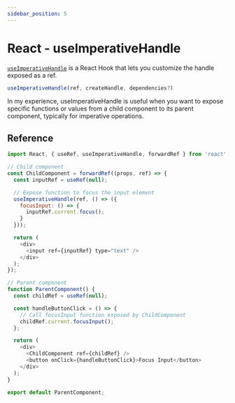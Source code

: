 ```yaml
---
sidebar_position: 5
---
```


# React - useImperativeHandle


[`useImperativeHandle`](https://react.dev/reference/react/useImperativeHandle) is a React Hook that lets you customize the handle exposed as a ref.

```js
useImperativeHandle(ref, createHandle, dependencies?)
```

In my experience, useImperativeHandle is useful when you want to expose specific functions or values from a child component to its parent component, typically for imperative operations.

## Reference

```js
import React, { useRef, useImperativeHandle, forwardRef } from 'react';

// Child component
const ChildComponent = forwardRef((props, ref) => {
  const inputRef = useRef(null);

  // Expose function to focus the input element
  useImperativeHandle(ref, () => ({
    focusInput: () => {
      inputRef.current.focus();
    }
  }));

  return (
    <div>
      <input ref={inputRef} type="text" />
    </div>
  );
});

// Parent component
function ParentComponent() {
  const childRef = useRef(null);

  const handleButtonClick = () => {
    // Call focusInput function exposed by ChildComponent
    childRef.current.focusInput();
  };

  return (
    <div>
      <ChildComponent ref={childRef} />
      <button onClick={handleButtonClick}>Focus Input</button>
    </div>
  );
}

export default ParentComponent;
```